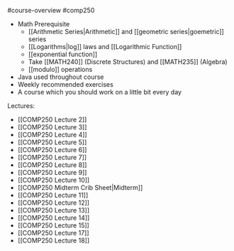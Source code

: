 #course-overview #comp250

- Math Prerequisite
	- [[Arithmetic Series|Arithmetic]] and [[geometric series|goemetric]] series
	- [[Logarithms|log]] laws and [[Logarithmic Function]]
	- [[exponential function]]
	- Take [[MATH240]] (Discrete Structures) and [[MATH235]] (Algebra)
	- [[modulo]] operations
- Java used throughout course
- Weekly recommended exercises
- A course which you should work on a little bit every day

Lectures:
- [[COMP250 Lecture 2]]
- [[COMP250 Lecture 3]]
- [[COMP250 Lecture 4]]
- [[COMP250 Lecture 5]]
- [[COMP250 Lecture 6]]
- [[COMP250 Lecture 7]]
- [[COMP250 Lecture 8]]
- [[COMP250 Lecture 9]]
- [[COMP250 Lecture 10]]
- [[COMP250 Midterm Crib Sheet|Midterm]]
- [[COMP250 Lecture 11]]
- [[COMP250 Lecture 12]]
- [[COMP250 Lecture 13]]
- [[COMP250 Lecture 14]]
- [[COMP250 Lecture 15]]
- [[COMP250 Lecture 17]]
- [[COMP250 Lecture 18]]